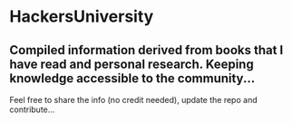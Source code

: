 # HackersUniversity
## Compiled information derived from books that I have read and personal research. Keeping knowledge accessible to the community...

Feel free to share the info (no credit needed), update the repo and contribute...
